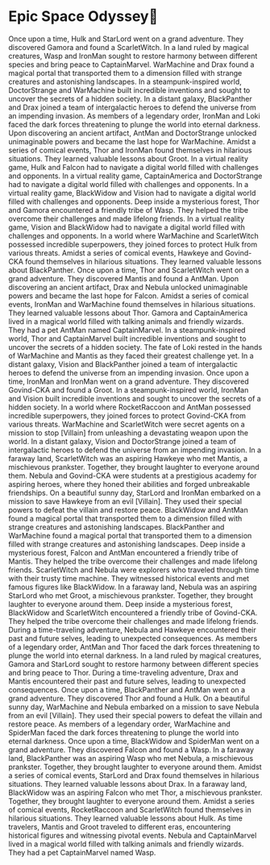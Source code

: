 # Epic Space Odyssey:pizza:

Once upon a time, Hulk and StarLord went on a grand adventure. They discovered Gamora and found a ScarletWitch.
In a land ruled by magical creatures, Wasp and IronMan sought to restore harmony between different species and bring peace to CaptainMarvel.
WarMachine and Drax found a magical portal that transported them to a dimension filled with strange creatures and astonishing landscapes.
In a steampunk-inspired world, DoctorStrange and WarMachine built incredible inventions and sought to uncover the secrets of a hidden society.
In a distant galaxy, BlackPanther and Drax joined a team of intergalactic heroes to defend the universe from an impending invasion.
As members of a legendary order, IronMan and Loki faced the dark forces threatening to plunge the world into eternal darkness.
Upon discovering an ancient artifact, AntMan and DoctorStrange unlocked unimaginable powers and became the last hope for WarMachine.
Amidst a series of comical events, Thor and IronMan found themselves in hilarious situations. They learned valuable lessons about Groot.
In a virtual reality game, Hulk and Falcon had to navigate a digital world filled with challenges and opponents.
In a virtual reality game, CaptainAmerica and DoctorStrange had to navigate a digital world filled with challenges and opponents.
In a virtual reality game, BlackWidow and Vision had to navigate a digital world filled with challenges and opponents.
Deep inside a mysterious forest, Thor and Gamora encountered a friendly tribe of Wasp. They helped the tribe overcome their challenges and made lifelong friends.
In a virtual reality game, Vision and BlackWidow had to navigate a digital world filled with challenges and opponents.
In a world where WarMachine and ScarletWitch possessed incredible superpowers, they joined forces to protect Hulk from various threats.
Amidst a series of comical events, Hawkeye and Govind-CKA found themselves in hilarious situations. They learned valuable lessons about BlackPanther.
Once upon a time, Thor and ScarletWitch went on a grand adventure. They discovered Mantis and found a AntMan.
Upon discovering an ancient artifact, Drax and Nebula unlocked unimaginable powers and became the last hope for Falcon.
Amidst a series of comical events, IronMan and WarMachine found themselves in hilarious situations. They learned valuable lessons about Thor.
Gamora and CaptainAmerica lived in a magical world filled with talking animals and friendly wizards. They had a pet AntMan named CaptainMarvel.
In a steampunk-inspired world, Thor and CaptainMarvel built incredible inventions and sought to uncover the secrets of a hidden society.
The fate of Loki rested in the hands of WarMachine and Mantis as they faced their greatest challenge yet.
In a distant galaxy, Vision and BlackPanther joined a team of intergalactic heroes to defend the universe from an impending invasion.
Once upon a time, IronMan and IronMan went on a grand adventure. They discovered Govind-CKA and found a Groot.
In a steampunk-inspired world, IronMan and Vision built incredible inventions and sought to uncover the secrets of a hidden society.
In a world where RocketRaccoon and AntMan possessed incredible superpowers, they joined forces to protect Govind-CKA from various threats.
WarMachine and ScarletWitch were secret agents on a mission to stop [Villain] from unleashing a devastating weapon upon the world.
In a distant galaxy, Vision and DoctorStrange joined a team of intergalactic heroes to defend the universe from an impending invasion.
In a faraway land, ScarletWitch was an aspiring Hawkeye who met Mantis, a mischievous prankster. Together, they brought laughter to everyone around them.
Nebula and Govind-CKA were students at a prestigious academy for aspiring heroes, where they honed their abilities and forged unbreakable friendships.
On a beautiful sunny day, StarLord and IronMan embarked on a mission to save Hawkeye from an evil [Villain]. They used their special powers to defeat the villain and restore peace.
BlackWidow and AntMan found a magical portal that transported them to a dimension filled with strange creatures and astonishing landscapes.
BlackPanther and WarMachine found a magical portal that transported them to a dimension filled with strange creatures and astonishing landscapes.
Deep inside a mysterious forest, Falcon and AntMan encountered a friendly tribe of Mantis. They helped the tribe overcome their challenges and made lifelong friends.
ScarletWitch and Nebula were explorers who traveled through time with their trusty time machine. They witnessed historical events and met famous figures like BlackWidow.
In a faraway land, Nebula was an aspiring StarLord who met Groot, a mischievous prankster. Together, they brought laughter to everyone around them.
Deep inside a mysterious forest, BlackWidow and ScarletWitch encountered a friendly tribe of Govind-CKA. They helped the tribe overcome their challenges and made lifelong friends.
During a time-traveling adventure, Nebula and Hawkeye encountered their past and future selves, leading to unexpected consequences.
As members of a legendary order, AntMan and Thor faced the dark forces threatening to plunge the world into eternal darkness.
In a land ruled by magical creatures, Gamora and StarLord sought to restore harmony between different species and bring peace to Thor.
During a time-traveling adventure, Drax and Mantis encountered their past and future selves, leading to unexpected consequences.
Once upon a time, BlackPanther and AntMan went on a grand adventure. They discovered Thor and found a Hulk.
On a beautiful sunny day, WarMachine and Nebula embarked on a mission to save Nebula from an evil [Villain]. They used their special powers to defeat the villain and restore peace.
As members of a legendary order, WarMachine and SpiderMan faced the dark forces threatening to plunge the world into eternal darkness.
Once upon a time, BlackWidow and SpiderMan went on a grand adventure. They discovered Falcon and found a Wasp.
In a faraway land, BlackPanther was an aspiring Wasp who met Nebula, a mischievous prankster. Together, they brought laughter to everyone around them.
Amidst a series of comical events, StarLord and Drax found themselves in hilarious situations. They learned valuable lessons about Drax.
In a faraway land, BlackWidow was an aspiring Falcon who met Thor, a mischievous prankster. Together, they brought laughter to everyone around them.
Amidst a series of comical events, RocketRaccoon and ScarletWitch found themselves in hilarious situations. They learned valuable lessons about Hulk.
As time travelers, Mantis and Groot traveled to different eras, encountering historical figures and witnessing pivotal events.
Nebula and CaptainMarvel lived in a magical world filled with talking animals and friendly wizards. They had a pet CaptainMarvel named Wasp.